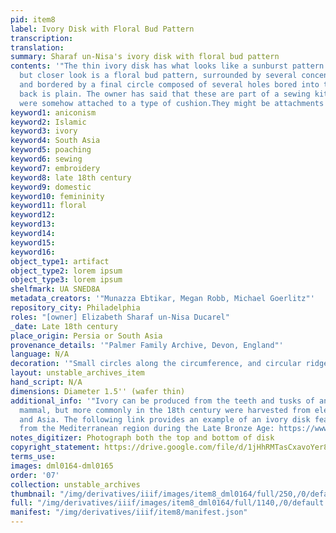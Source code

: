 ```yaml
---
pid: item8
label: Ivory Disk with Floral Bud Pattern
transcription:
translation:
summary: Sharaf un-Nisa's ivory disk with floral bud pattern
contents: '"The thin ivory disk has what looks like a sunburst pattern at first look,
  but closer look is a floral bud pattern, surrounded by several concentric circles
  and bordered by a final circle composed of several holes bored into the ivory. The
  back is plain. The owner has said that these are part of a sewing kit and that they
  were somehow attached to a type of cushion.They might be attachments to pincushions."'
keyword1: aniconism
keyword2: Islamic
keyword3: ivory
keyword4: South Asia
keyword5: poaching
keyword6: sewing
keyword7: embroidery
keyword8: late 18th century
keyword9: domestic
keyword10: femininity
keyword11: floral
keyword12:
keyword13:
keyword14:
keyword15:
keyword16:
object_type1: artifact
object_type2: lorem ipsum
object_type3: lorem ipsum
shelfmark: UA SNED8A
metadata_creators: '"Munazza Ebtikar, Megan Robb, Michael Goerlitz"'
repository_city: Philadelphia
roles: "[owner] Elizabeth Sharaf un-Nisa Ducarel"
_date: Late 18th century
place_origin: Persia or South Asia
provenance_details: '"Palmer Family Archive, Devon, England"'
language: N/A
decoration: '"Small circles along the circumference, and circular ridges"'
layout: unstable_archives_item
hand_script: N/A
dimensions: Diameter 1.5'' (wafer thin)
additional_info: '"Ivory can be produced from the teeth and tusks of any sufficient
  mammal, but more commonly in the 18th century were harvested from elephants in Africa
  and Asia. The following link provides an example of an ivory disk featuring a rosette
  from the Mediterranean region during the Late Bronze Age: https://www.metmuseum.org/art/collection/search/244092."'
notes_digitizer: Photograph both the top and bottom of disk
copyright_statement: https://drive.google.com/file/d/1jHhRMTasCxavoYer89Wn8_Xn65nL0sW0/view?usp=sharing
terms_use:
images: dml0164-dml0165
order: '07'
collection: unstable_archives
thumbnail: "/img/derivatives/iiif/images/item8_dml0164/full/250,/0/default.jpg"
full: "/img/derivatives/iiif/images/item8_dml0164/full/1140,/0/default.jpg"
manifest: "/img/derivatives/iiif/item8/manifest.json"
---
```

